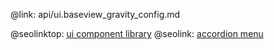 @link: api/ui.baseview_gravity_config.md

@seolinktop: [ui component library](https://webix.com)
@seolink: [accordion menu](https://webix.com/widget/accordion/)